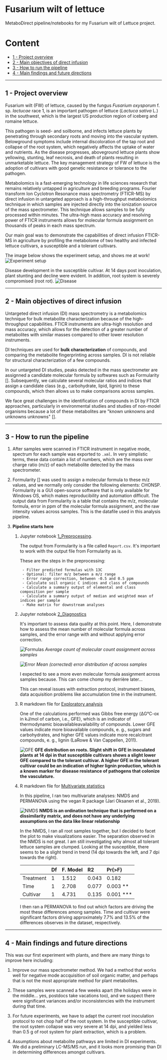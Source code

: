 # Fusarium wilt of lettuce

MetaboDirect pipeline/notebooks for my Fusarium wilt of Lettuce project.

# Content

- [1 - Project overview](#1---project-overview)
- [2 - Main objectives of direct infusion](#2---main-objectives-of-direct-infusion)
- [3 - How to run the pipeline](#3---how-to-run-the-pipeline)
- [4 - Main findings and future directions](#4---main-findings-and-future-directions)

---
## 1 - Project overview

Fusarium wilt (FW) of lettuce, caused by the fungus *Fusarium oxysporum* f. sp. *lactucae* race 1, is an important pathogen of lettuce (*Lactuca sativa* L.) in the southwest, which is the largest US production region of iceberg and romaine lettuce.

This pathogen is seed- and soilborne, and infects lettuce plants by penetrating through secondary roots and moving into the vascular system. Belowground symptoms include internal discoloration of the tap root and collapse of the root system, which negatively affects the uptake of water and nutrients. As the disease progresses, aboveground lettuce plants show yellowing, stunting, leaf necrosis, and death of plants resulting in unmarketable lettuce. The key management strategy of FW of lettuce is the adoption of cultivars with good genetic resistance or tolerance to the pathogen.


Metabolomics is a fast-emerging technology in life sciences research that remains relatively untapped in agriculture and breeding programs. Fourier transform Ion Cyclotron Resonance mass spectrometry (FTICR-MS) by direct infusion in untargeted approach is a high-throughput metabolomics technique in which samples are injected directly into the ionization source of the mass spectrometer. This technique allows samples to be fully processed within minutes. The ultra-high mass accuracy and resolving power of FTICR instruments allows for molecular formula assignment on thousands of peaks in each mass spectrum.


Our main goal was to demonstrate the capabilities of direct infusion FTICR-MS in agriculture by profiling the metabolome of two healthy and infected lettuce cultivars, a susceptible and a tolerant cultivars.


The image below shows the experiment setup, and shows me at work!
![Experiment setup](./images/experiment_setup.png)

Disease development in the susceptible cultivar. At 14 days post inoculation, plant stunting and decline were evident. In addition, root system is severely compromised (root rot).
![Disease](./images/disease_progress.png)


---
## 2 - Main objectives of direct infusion

Untargeted direct infusion (DI) mass spectrometry is a metabolomics technique for bulk metabolite characterization because of the high-throughput capabilities. FTICR instruments are ultra-high resolution and mass accuracy, which allows for the detection of a greater number of metabolites with similar masses compared to other lower resolution instruments.

DI techniques are used for **bulk characterization** of compounds, and comparing the metabolite fingerprinting across samples. DI is not reliable for structural characterization of a few compounds.

In our untargeted DI studies, peaks detected in the mass spectrometer are assignned a candidate molecular formula by softwares such as Formularity []. Subsequently, we calculate several molecular ratios and indices that assign a candidate class (e.g., carbohydrate, lipid, lignin) to these compounds, which then allows us to make comparisons across samples.

We face great challenges in the identification of compounds in DI by FTICR approaches, particularly in environmental studies and studies of non-model organisms because a lot of these metabolites are "known unknowns and unknowns unknowns" [].

---
## 3 - How to run the pipeline

1. After samples were scanned in FTICR instrument in negative mode, spectrum for each sample was exported to `.xml`. In very simplistic terms, these data contain a list of numbers, which are the mass over charge ratio (m/z) of each metabolite detected by the mass spectrometer.

2. Formularity [] was used to assign a molecular formula to these m/z values, and we normally only consider the following elements: CHONSP. Formularity is a GUI open-source software that is only available for Windows OS, which makes reproducibility and automation difficult. The output data from Formularity is a table that contains the m/z, molecular formula, error in ppm of the molecular formula assignment, and the raw intensity values across samples. This is the datafile used in this analysis pipeline.

3. **Pipeline starts here**

    1. Jupyter notebook [1_Preprocessing](./1_Preprocessing.ipynb).

        The output from Formularity is a file called `Report.csv`. It's important to work with the output file from Formularity as is.

        These are the steps in the preprocessing:

            - Filter predicted formulas with 13C
            - Optional: filter m/z between a m/z range
            - Error range correction, between -0.5 and 0.5 ppm
            - Calculate soil organic C indices and class of compounds
            - Calculate a summary output of elemental and class composition per sample
            - Calculate a summary output of median and weighted mean of indices per sample
            - Make matrix for downstream analyses

    2. Jupyter notebook [2_Diagnostics](./2_Diagnostics.ipynb)

        It's important to assess data quality at this point. Here, I demonstrate how to assess the mean number of molecular formula across samples, and the error range with and without applying error correction.

        ![Formulas](./images/stats_formula_per_sample.png)
        *Average count of molecular count assignment across samples*

        ![Error](./images/error_distribution_per_sample.png)
        *Mean (corrected) error distribution of across samples*

        I expected to see a more even molecular formula assignment across samples because. This can come chomp my derrière later...

         This can reveal issues with extraction protocol, instrument biases, data acquisition problems like accumulation time in the instrument.

    3. R markdown file for [Exploratory analysis](./3_Exploratory.Rmd)

        One of the calculations performed was Gibbs free energy (ΔG°C-ox in kJ/mol of carbon, i.e., GFE), which is an indicator of thermodynamic bioavailableavailability of compounds. Lower GFE values indicate more bioavailable compounds, e. g., sugars and carbohydrates, and higher GFE values indicate more recalcitrant compounds, e. g., lignin (LaRowe & Van Cappellen, 2011).

        ![GFE](./images/density_GFE_root.png)
        **GFE distribution on roots. Slight shift in GFE in inoculated plants at 14 dpi in that susceptible cultivars shows a slight lower GFE compared to the tolerant cultivar. A higher GFE in the tolerant cultivar could be an indication of higher lignin production, which is a known marker for disease resistance of pathogens that colonize the vasculature.**

    4. R markdown file for [Multivariate statistics](./4_Statistics.Rmd)

        In this pipeline, I ran two multivariate analyses: NMDS and PERMANOVA using the vegan R package (Jari Oksanen et al., 2019).

        ![NMDS](./images/nmds_root.png)
        **NMDS is an ordination technique that is performed on a dissimilarity matrix, and does not have any underlying assumptions on the data like linear relationship**

        In the NMDS, I ran all root samples together, but I decided to facet the plot to make visualizations easier. The separation observed in the NMDS is not great. I am still investigating why almost all tolerant lettuce samples are clumped. Looking at the susceptible, there seems to be a slight trend in trend (14 dpi towards the left, and 7 dpi towards the right).

        |               | Df  | F. Model |  R2   | Pr(>F) |  
        | :-------      | :-- | :------- | :---- | :----- |  
        | Treatment     |  1  |   1.512  | 0.043 |  0.182 |   
        | Time          |  1  |   2.708  | 0.077 |  0.003 \*\*|
        | Cultivar      |  1  |   4.731  | 0.135 |  0.001 \*\*\*|    

        I then ran a PERMANOVA to find out which factors are driving the most these differences among samples. Time and cultivar were significant factors driving approximately 7.7% and 13.5% of the differences observes in the dataset, respectively.

---
## 4 - Main findings and future directions

This was our first experiment with plants, and there are many things to improve here including:

1. Improve our mass spectrometer method. We had a method that works well for negative mode accquisition of soil organic matter, and perhaps that is not the most appropriate method for plant metabolites.

2. These samples were scanned a few weeks apart (the holidays were in the middle... yes, postdocs take vacations too), and we suspect there were significant variances and/or inconsistencies with the instrument during that time.

3. For future experiments, we have to adapt the current root inoculation protocol to not chop half of the root system. In the susceptible cultivar, the root system collapse was very severe at 14 dpi, and yielded less than 0.5 g of root system for plant extraction, which is a problem.

4. Assumptions about metabolite pathways are limited in DI experiments. We did a preliminary LC-MS/MS run, and it looks more promising than DI in determining differences amongst cultivars.
